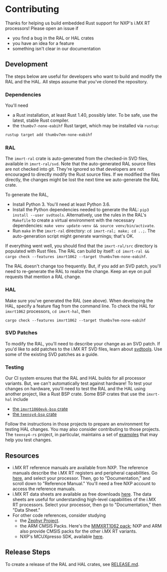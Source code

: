 # Contributing

Thanks for helping us build embedded Rust support for NXP's i.MX RT processors! Please open an issue if

- you find a bug in the RAL or HAL crates
- you have an idea for a feature
- something isn't clear in our documentation

## Development

The steps below are useful for developers who want to build and modify the RAL and the HAL. All steps assume that you've cloned the repository.

### Dependencies

You'll need

- a Rust installation, at least Rust 1.40, possibly later. To be safe, use the latest, stable Rust compiler.
- the `thumbv7-none-eabihf` Rust target, which may be installed via `rustup`:

```bash
rustup target add thumbv7em-none-eabihf
```

### RAL

The `imxrt-ral` crate is auto-generated from the checked-in SVD files, available in `imxrt-ral/svd`. Note that the auto-generated RAL source files are not checked into git. They're ignored so that developers are not encouraged to directly modify the Rust source files. If we modified the files directly, the changes might be lost the next time we auto-generate the RAL crate.

To generate the RAL,

- Install Python 3. You'll need at least Python 3.6.
- Install the Python dependencies needed to generate the RAL: `pip3 install --user svdtools`. Alternatively, use the rules in the RAL's `Makefile` to create a virtual environment with the necessary dependencies: `make venv update-venv && source venv/bin/activate`.
- Run `make` in the `imxrt-ral` directory: `cd imxrt-ral; make; cd ..;`. The auto-generation script might generate warnings; that's OK.

If everything went well, you should find that the `imxrt-ral/src` directory is populated with Rust files. The RAL can build by itself: `cd imxrt-ral && cargo check --features imxrt1062 --target thumbv7em-none-eabihf`.

The RAL doesn't change too frequently. But, if you add an SVD patch, you'll need to re-generate the RAL to realize the change. Keep an eye on pull requests that mention a RAL change.

### HAL

Make sure you've generated the RAL (see above). When developing the HAL, specify a feature flag from the command line. To check the HAL for `imxrt1062` processors, `cd imxrt-hal`, then

```
cargo check --features imxrt1062 --target thumbv7em-none-eabihf
```

### SVD Patches

To modify the RAL, you'll need to describe your change as an SVD patch. If you'd like to add patches to the i.MX RT SVD files, learn about [svdtools](https://github.com/stm32-rs/svdtools). Use some of the existing SVD patches as a guide.

### Testing

Our CI system ensures that the RAL and HAL builds for all processor variants. But, we can't automatically test against hardware! To test your changes on hardware, you'll need to test the RAL and the HAL using another project, like a Rust BSP crate. Some BSP crates that use the `imxrt-hal` include

- [the `imxrt1060evk-bsp` crate](https://github.com/imxrt-rs/imxrt1060evk-bsp)
- [the `teensy4-bsp` crate](https://github.com/mciantyre/teensy4-rs)

Follow the instructions in those projects to prepare an environment for testing HAL changes. You may also consider contributing to those projects. The `teensy4-rs` project, in particular, maintains a set of [examples](https://github.com/mciantyre/teensy4-rs/tree/master/teensy4-examples/src) that may help you test changes.

## Resources

- i.MX RT reference manuals are available from NXP. The reference manuals describe the i.MX RT registers and peripheral capabilities. Go [here](https://www.nxp.com/products/processors-and-microcontrollers/arm-microcontrollers/i-mx-rt-crossover-mcus:IMX-RT-SERIES), and select your processor. Then, go to "Documentation," and scroll down to "Reference Manual." You'll need a free NXP account to access the reference manuals.
- i.MX RT data sheets are available as free downloads [here](https://www.nxp.com/products/processors-and-microcontrollers/arm-microcontrollers/i-mx-rt-crossover-mcus:IMX-RT-SERIES). The data sheets are useful for understanding high-level capabilities of the i.MX RT processors. Select your processor, then go to "Documentation," then "Data Sheet."
- For other code references, consider studying
  - the [Zephyr Project](https://www.zephyrproject.org/).
  - the ARM CMSIS Packs. Here's the [MIMXRT1062 pack](https://developer.arm.com/embedded/cmsis/cmsis-packs/devices/NXP/MIMXRT1062XXXXA); NXP and ARM also provide CMSIS packs for the other i.MX RT variants.
  - NXP's MCUXpresso SDK, available [here](https://www.nxp.com/design/software/development-software/mcuxpresso-software-and-tools/mcuxpresso-software-development-kit-sdk:MCUXpresso-SDK).

## Release Steps

To create a release of the RAL and HAL crates, see [RELEASE.md](docs/RELEASE.md).